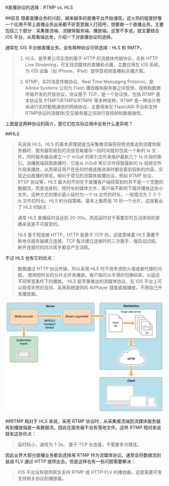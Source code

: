 #直播协议的选择：RTMP vs. HLS

##前言
   随着直播业务的兴起，越来越多的直播平台开始涌现，这火热的程度好像一个应用不带上直播业务出来都不好意思跟人打招呼。想要做一个直播业务，主要包括三个部分：采集推流端、流媒体服务端、播放端。这里不多说，就主要结合 iOS 平台，从观看端出发，介绍一下对直播协议的选择。
   
通常在 iOS 平台做直播业务，会有两种协议可供选择：HLS 和 RMTP。

> 1. HLS，是苹果公司实现的基于 HTTP 的流媒体传输协议，全称 HTTP Live Streaming，可支持流媒体的直播和点播，主要应用在 iOS 系统，为 iOS 设备（如 iPhone、iPad）提供音视频直播和点播方案。
> 
> 2. RTMP，实时消息传输协议，Real Time Messaging Protocol，是 Adobe Systems 公司为 Flash 播放器和服务器之间音频、视频和数据传输开发的开放协议。协议基于 TCP，是一个协议族，包括 RTMP 基本协议及 RTMPT/RTMPS/RTMPE 等多种变种。RTMP 是一种设计用来进行实时数据通信的网络协议，主要用来在 Flash/AIR 平台和支持RTMP协议的流媒体/交互服务器之间进行音视频和数据通信。
> 

上面是这两种协议的简介，那它们在实际应用中会有什么差异呢？

##HLS
>先说说 HLS。HLS 的基本原理就是当采集推流端将视频流推送到流媒体服务器时，服务器将收到的流信息每缓存一段时间就封包成一个新的 ts 文件，同时服务器会建立一个 m3u8 的索引文件来维护最新几个 ts 片段的索引。当播放端获取直播时，它是从 m3u8 索引文件获取最新的 ts 视频文件片段来播放，从而保证用户在任何时候连接进来时都会看到较新的内容，实现近似直播的体验。相对于常见的流媒体直播协议，例如 RTMP 协议、RTSP 协议等，HLS 最大的不同在于直播客户端获取到的并不是一个完整的数据流，而是连续的、短时长的媒体文件，客户端不断的下载并播放这些小文件。这种方式的理论最小延时为一个 ts 文件的时长，一般情况为 2-3 个 ts 文件的时长。HLS 的分段策略，基本上推荐是 10 秒一个分片，这就看出了 HLS 的缺点：

>通常 HLS 直播延时会达到 20-30s，而高延时对于需要实时互动体验的直播来说是不可接受的。

>HLS 基于短连接 HTTP，HTTP 是基于 TCP 的，这就意味着 HLS 需要不断地与服务器建立连接，TCP 每次建立连接时的三次握手、慢启动过程、断开连接时的四次挥手都会产生消耗。

不过 HLS 也有它的优点：

>数据通过 HTTP 协议传输，所以采用 HLS 时不用考虑防火墙或者代理的问题。
>使用短时长的分片文件来播放，客户端可以平滑的切换码率，以适应不同带宽条件下的播放。
>HLS 是苹果推出的流媒体协议，在 iOS 平台上可以获得天然的支持，采用系统提供的 AVPlayer 就能直接播放，不用自己开发播放器。
>
![](53316334.png)


##RTMP
相对于 HLS 来说，采用 RTMP 协议时，从采集推流端到流媒体服务器再到播放端是一条数据流，因此在服务器不会有落地文件。这样 RTMP 相对来说就有这些优点：
>延时较小，通常为 1-3s。
>基于 TCP 长连接，不需要多次建连。

因此业界大部分直播业务都会选择用 RTMP 作为流媒体协议。通常会将数据流封装成 FLV 通过 HTTP 提供出去。但是这样也有一些问题需要解决：
>iOS 平台没有提供原生支持 RTMP 或 HTTP-FLV 的播放器，这就需要开发支持相关协议的播放器。
